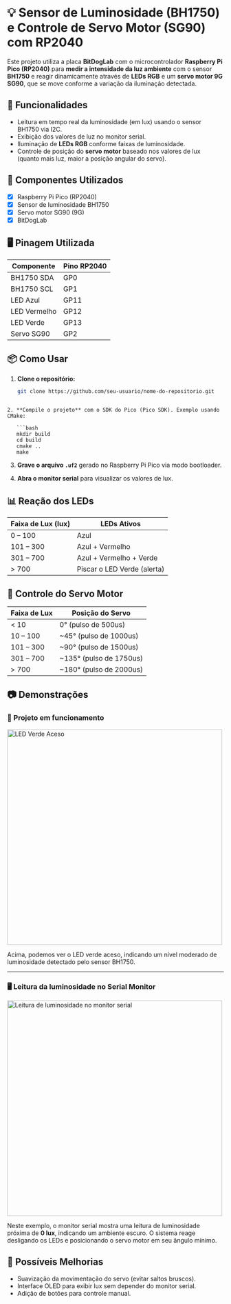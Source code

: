 # 💡 Sensor de Luminosidade (BH1750) e Controle de Servo Motor (SG90) com RP2040

Este projeto utiliza a placa **BitDogLab** com o microcontrolador **Raspberry Pi Pico (RP2040)** para **medir a intensidade da luz ambiente** com o sensor **BH1750** e reagir dinamicamente através de **LEDs RGB** e um **servo motor 9G SG90**, que se move conforme a variação da iluminação detectada.

## 🧠 Funcionalidades

- Leitura em tempo real da luminosidade (em lux) usando o sensor BH1750 via I2C.
- Exibição dos valores de luz no monitor serial.
- Iluminação de **LEDs RGB** conforme faixas de luminosidade.
- Controle de posição do **servo motor** baseado nos valores de lux (quanto mais luz, maior a posição angular do servo).

## 🔧 Componentes Utilizados

- [x] Raspberry Pi Pico (RP2040)
- [x] Sensor de luminosidade BH1750
- [x] Servo motor SG90 (9G)
- [x] BitDogLab

## 🖥️ Pinagem Utilizada

| Componente | Pino RP2040 |
|------------|-------------|
| BH1750 SDA | GP0         |
| BH1750 SCL | GP1         |
| LED Azul   | GP11        |
| LED Vermelho | GP12      |
| LED Verde  | GP13        |
| Servo SG90 | GP2         |


## 📦 Como Usar

1. **Clone o repositório:**

   ```bash
   git clone https://github.com/seu-usuario/nome-do-repositorio.git
```

2. **Compile o projeto** com o SDK do Pico (Pico SDK). Exemplo usando CMake:

   ```bash
   mkdir build
   cd build
   cmake ..
   make
   ```

3. **Grave o arquivo `.uf2`** gerado no Raspberry Pi Pico via modo bootloader.

4. **Abra o monitor serial** para visualizar os valores de lux.

## 📊 Reação dos LEDs

| Faixa de Lux (lux) | LEDs Ativos                 |
| ------------------ | --------------------------- |
| 0 – 100            | Azul                        |
| 101 – 300          | Azul + Vermelho             |
| 301 – 700          | Azul + Vermelho + Verde     |
| > 700              | Piscar o LED Verde (alerta) |

## 🔄 Controle do Servo Motor

| Faixa de Lux | Posição do Servo         |
| ------------ | ------------------------ |
| < 10         | 0° (pulso de 500us)      |
| 10 – 100     | \~45° (pulso de 1000us)  |
| 101 – 300    | \~90° (pulso de 1500us)  |
| 301 – 700    | \~135° (pulso de 1750us) |
| > 700        | \~180° (pulso de 2000us) |


## 📷 Demonstrações

### 🔌 Projeto em funcionamento

<img src="img/img1.png" alt="LED Verde Aceso" width="500"/>

Acima, podemos ver o LED verde aceso, indicando um nível moderado de luminosidade detectado pelo sensor BH1750.

---

### 🖥️ Leitura da luminosidade no Serial Monitor

<img src="img/img2.png" alt="Leitura de luminosidade no monitor serial" width="500"/>

Neste exemplo, o monitor serial mostra uma leitura de luminosidade próxima de **0 lux**, indicando um ambiente escuro. O sistema reage desligando os LEDs e posicionando o servo motor em seu ângulo mínimo.


## 🧠 Possíveis Melhorias

* Suavização da movimentação do servo (evitar saltos bruscos).
* Interface OLED para exibir lux sem depender do monitor serial.
* Adição de botões para controle manual.
